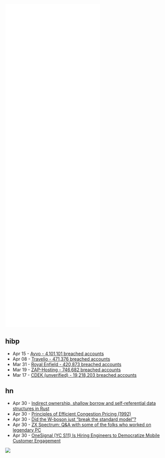 ![Metrics](https://raw.githubusercontent.com/phixion/phixion/master/metrics.svg)

## hibp

<!--
for https://github.com/phixion/phixion/blob/main/.github/workflows/feeds.yml
-->
<!--START_SECTION:haveibeenpwnd-->
- Apr 15 - [Avvo - 4,101,101 breached accounts](https://haveibeenpwned.com/PwnedWebsites#Avvo)
- Apr 08 - [Travelio - 471,376 breached accounts](https://haveibeenpwned.com/PwnedWebsites#Travelio)
- Mar 31 - [Royal Enfield - 420,873 breached accounts](https://haveibeenpwned.com/PwnedWebsites#RoyalEnfield)
- Mar 19 - [ZAP-Hosting - 746,682 breached accounts](https://haveibeenpwned.com/PwnedWebsites#ZAPHosting)
- Mar 17 - [CDEK (unverified) - 19,218,203 breached accounts](https://haveibeenpwned.com/PwnedWebsites#CDEK)
<!--END_SECTION:haveibeenpwnd-->

## hn

<!--
for https://github.com/phixion/phixion/blob/main/.github/workflows/feeds.yml
-->
<!--START_SECTION:hn-->
- Apr 30 - [Indirect ownership, shallow borrow and self-referential data structures in Rust](https://yoyo-code.com/indirect-ownership-and-self-borrow/)
- Apr 30 - [Principles of Efficient Congestion Pricing (1992)](https://www.vtpi.org/vickrey.htm)
- Apr 30 - [Did the W-boson just “break the standard model”?](http://backreaction.blogspot.com/2022/04/did-w-boson-just-break-standard-model.html)
- Apr 30 - [ZX Spectrum: Q&A with some of the folks who worked on legendary PC](https://www.theregister.com/2022/04/30/zx_at_40/)
- Apr 30 - [OneSignal (YC S11) Is Hiring Engineers to Democratize Mobile Customer Engagement](https://onesignal.com/careers)
<!--END_SECTION:hn-->

<!--
for https://yhype.me
-->
![](https://hit.yhype.me/github/profile?user_id=13013670)

